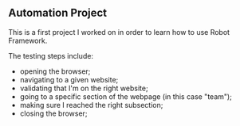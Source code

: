<h2>Automation Project</h2>

This is a first project I worked on in order to learn how to use Robot Framework.

The testing steps include: 
- opening the browser;
- navigating to a given website;
- validating that I'm on the right website;
- going to a specific section of the webpage (in this case "team");
- making sure I reached the right subsection;
- closing the browser;
